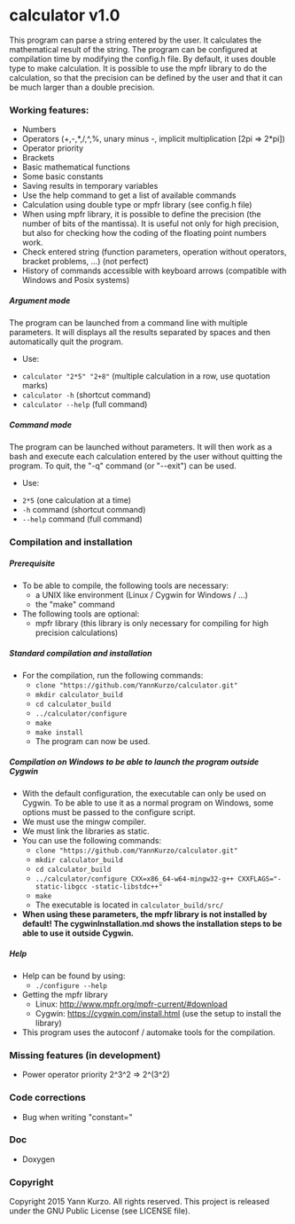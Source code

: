 
# calculator v1.0

This program can parse a string entered by the user. It calculates the mathematical result of the string. The program can be configured at compilation time by modifying the config.h file. By default, it uses double type to make calculation. It is possible to use the mpfr library to do the calculation, so that the precision can be defined by the user and that it can be much larger than a double precision.

### Working features:
- Numbers
- Operators (+,-,\*,/,^,%, unary minus -, implicit multiplication [2pi => 2\*pi])
- Operator priority
- Brackets
- Basic mathematical functions
- Some basic constants
- Saving results in temporary variables
- Use the help command to get a list of available commands
- Calculation using double type or mpfr library (see config.h file)
- When using mpfr library, it is possible to define the precision (the number of bits of the mantissa). It is useful not only for high precision, but also for checking how the coding of the floating point numbers work.
- Check entered string (function parameters, operation without operators, bracket problems, ...) (not perfect)
- History of commands accessible with keyboard arrows (compatible with Windows and Posix systems)

##### Argument mode
The program can be launched from a command line with multiple parameters. It will displays all the results separated by spaces and then automatically quit the program.
 - Use:
  * `calculator "2*5" "2+8"` (multiple calculation in a row, use quotation marks)
  * `calculator -h` (shortcut command)
  * `calculator --help` (full command)
 
##### Command mode
The program can be launched without parameters. It will then work as a bash and execute each calculation entered by the user without quitting the program. To quit, the "-q" command (or "--exit") can be used.
 - Use:
  * `2*5` (one calculation at a time)
  * `-h` command (shortcut command)
  * `--help` command (full command)

### Compilation and installation

##### Prerequisite
- To be able to compile, the following tools are necessary:
  * a UNIX like environment (Linux / Cygwin for Windows / ...)
  * the "make" command
- The following tools are optional:
  * mpfr library (this library is only necessary for compiling for high precision calculations)
 
##### Standard compilation and installation
- For the compilation, run the following commands:
  * `clone "https://github.com/YannKurzo/calculator.git"`
  * `mkdir calculator_build`
  * `cd calculator_build`
  * `../calculator/configure`
  * `make`
  * `make install`
  * The program can now be used.

##### Compilation on Windows to be able to launch the program outside Cygwin
- With the default configuration, the executable can only be used on Cygwin. To be able to use it as a normal program on Windows, some options must be passed to the configure script.
- We must use the mingw compiler.
- We must link the libraries as static.
- You can use the following commands:
  * `clone "https://github.com/YannKurzo/calculator.git"`
  * `mkdir calculator_build`
  * `cd calculator_build`
  * `../calculator/configure CXX=x86_64-w64-mingw32-g++ CXXFLAGS="-static-libgcc -static-libstdc++"`
  * `make`
  * The executable is located in `calculator_build/src/`
- **When using these parameters, the mpfr library is not installed by default! The cygwinInstallation.md shows the installation steps to be able to use it outside Cygwin.**

##### Help
- Help can be found by using:
  * `./configure --help`
- Getting the mpfr library
  * Linux: http://www.mpfr.org/mpfr-current/#download
  * Cygwin: https://cygwin.com/install.html (use the setup to install the library)
- This program uses the autoconf / automake tools for the compilation.

### Missing features (in development)
- Power operator priority 2^3^2 => 2^(3^2)

### Code corrections
- Bug when writing "constant="

### Doc
- Doxygen

### Copyright
Copyright 2015 Yann Kurzo. All rights reserved.
This project is released under the GNU Public License (see LICENSE file).
